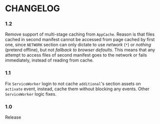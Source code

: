 # CHANGELOG

### 1.2

Remove support of multi-stage caching from `AppCache`. Reason is that files cached in second manifest cannot be accessed from page cached by first one, since `NETWORK` section can only dictate to use _network_ (`*`) or _nothing_ (pretend offline), but not _fallback to browser defaults_. This means that any attempt to access files of second manifest goes to the network or fails immediately, instead of reading from cache.

### 1.1

Fix `ServiceWorker` login to not cache `additional`'s section assets on `activate` event, instead, cache them without blocking any events. Other `ServiceWorker` logic fixes.

### 1.0

Release